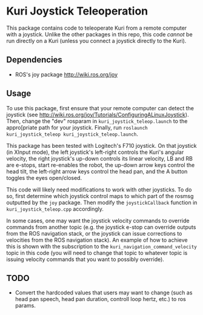 # Kuri Joystick Teleoperation

This package contains code to teleoperate Kuri from a remote computer with a joystick. Unlike the other packages in this repo, this code *cannot* be run directly on a Kuri (unless you connect a joystick directly to the Kuri).

## Dependencies
- ROS's joy package http://wiki.ros.org/joy

## Usage
To use this package, first ensure that your remote computer can detect the joystick (see http://wiki.ros.org/joy/Tutorials/ConfiguringALinuxJoystick). Then, change the "dev" rosparam in `kuri_joystick_teleop.launch` to the appro[priate path for your joystick. Finally, run `roslaunch kuri_joystick_teleop kuri_joystick_teleop.launch`.

This package has been tested with Logitech's F710 joystick. On that joystick (in XInput mode), the left joystick's left-right controls the Kuri's angular velocity, the right joystick's up-down controls its linear velocity, LB and RB are e-stops, start re-enables the robot, the up-down arrow keys control the head tilt, the left-right arrow keys control the head pan, and the A button toggles the eyes open/closed.

This code will likely need modifications to work with other joysticks. To do so, first determine which joystick control maps to which part of the rosmsg outputted by the `joy` package. Then modify the `joystickCallback` function in `kuri_joystick_teleop.cpp` accordingly.

In some cases, one may want the joystick velocity commands to override commands from another topic (e.g. the joystick e-stop can override outputs from the ROS navigation stack, or the joystick can issue corrections to velocities from the ROS navigation stack). An example of how to achieve this is shown with the subscription to the `kuri_navigation_command_velocity` topic in this code (you will need to change that topic to whatever topic is issuing velocity commands that you want to possibly override).

## TODO
- Convert the hardcoded values that users may want to change (such as head pan speech, head pan duration, controll loop hertz, etc.) to ros params.

